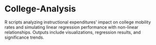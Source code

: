 # College-Analysis
R scripts analyzing instructional expenditures' impact on college mobility rates and simulating linear regression performance with non-linear relationships. Outputs include visualizations, regression results, and significance trends.
